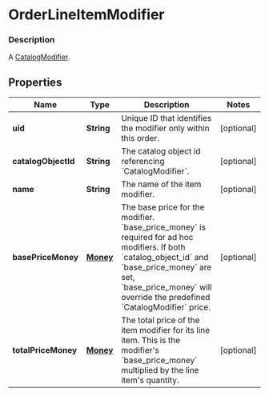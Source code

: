 
# OrderLineItemModifier

### Description

A [CatalogModifier](#type-catalogmodifier).

## Properties
Name | Type | Description | Notes
------------ | ------------- | ------------- | -------------
**uid** | **String** | Unique ID that identifies the modifier only within this order. |  [optional]
**catalogObjectId** | **String** | The catalog object id referencing &#x60;CatalogModifier&#x60;. |  [optional]
**name** | **String** | The name of the item modifier. |  [optional]
**basePriceMoney** | [**Money**](Money.md) | The base price for the modifier.  &#x60;base_price_money&#x60; is required for ad hoc modifiers. If both &#x60;catalog_object_id&#x60; and &#x60;base_price_money&#x60; are set, &#x60;base_price_money&#x60; will override the predefined &#x60;CatalogModifier&#x60; price. |  [optional]
**totalPriceMoney** | [**Money**](Money.md) | The total price of the item modifier for its line item. This is the modifier&#39;s &#x60;base_price_money&#x60; multiplied by the line item&#39;s quantity. |  [optional]



